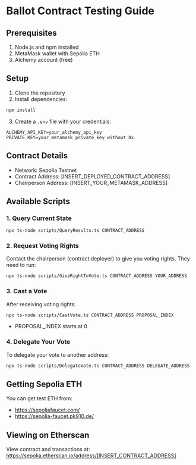 # Ballot Contract Testing Guide

## Prerequisites
1. Node.js and npm installed
2. MetaMask wallet with Sepolia ETH
3. Alchemy account (free)

## Setup
1. Clone the repository
2. Install dependencies:
```bash
npm install
```

3. Create a `.env` file with your credentials:
```
ALCHEMY_API_KEY=your_alchemy_api_key
PRIVATE_KEY=your_metamask_private_key_without_0x
```

## Contract Details
- Network: Sepolia Testnet
- Contract Address: [INSERT_DEPLOYED_CONTRACT_ADDRESS]
- Chairperson Address: [INSERT_YOUR_METAMASK_ADDRESS]

## Available Scripts

### 1. Query Current State
```bash
npx ts-node scripts/QueryResults.ts CONTRACT_ADDRESS
```

### 2. Request Voting Rights
Contact the chairperson (contract deployer) to give you voting rights. They need to run:
```bash
npx ts-node scripts/GiveRightToVote.ts CONTRACT_ADDRESS YOUR_ADDRESS
```

### 3. Cast a Vote
After receiving voting rights:
```bash
npx ts-node scripts/CastVote.ts CONTRACT_ADDRESS PROPOSAL_INDEX
```
- PROPOSAL_INDEX starts at 0

### 4. Delegate Your Vote
To delegate your vote to another address:
```bash
npx ts-node scripts/DelegateVote.ts CONTRACT_ADDRESS DELEGATE_ADDRESS
```

## Getting Sepolia ETH
You can get test ETH from:
- https://sepoliafaucet.com/
- https://sepolia-faucet.pk910.de/

## Viewing on Etherscan
View contract and transactions at:
https://sepolia.etherscan.io/address/[INSERT_CONTRACT_ADDRESS]
